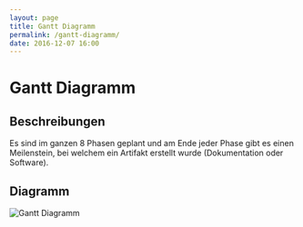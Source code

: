 ```yaml
---
layout: page
title: Gantt Diagramm
permalink: /gantt-diagramm/
date: 2016-12-07 16:00
---
```


# Gantt Diagramm

## Beschreibungen

Es sind im ganzen 8 Phasen geplant und am Ende jeder Phase gibt es einen Meilenstein, bei welchem ein Artifakt erstellt wurde (Dokumentation oder Software).

## Diagramm


<img class="img-fluid" src="/hsr-pmqm-project/assets/Gantt-Diagramm.png" alt="Gantt Diagramm">
